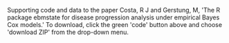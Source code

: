 Supporting code and data to the paper Costa, R J and Gerstung, M, 'The R package ebmstate for disease progression analysis under empirical Bayes Cox models.' To download, click the green 'code' button above and choose 'download ZIP' from the drop-down menu.
